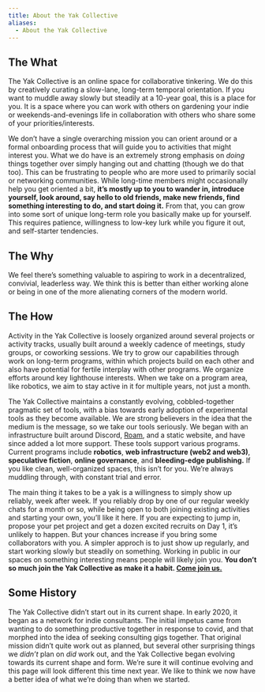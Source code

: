 ```yaml
---
title: About the Yak Collective
aliases:
  - About the Yak Collective
---
```

## The What
The Yak Collective is an online space for collaborative tinkering. We do this by creatively curating a slow-lane, long-term temporal orientation. If you want to muddle away slowly but steadily at a 10-year goal, this is a place for you. It is a space where you can work with others on gardening your indie or weekends-and-evenings life in collaboration with others who share some of your priorities/interests.

We don’t have a single overarching mission you can orient around or a formal onboarding process that will guide you to activities that might interest you. What we do have is an extremely strong emphasis on *doing* things together over simply hanging out and chatting (though we do that too). This can be frustrating to people who are more used to primarily social or networking communities. While long-time members might occasionally help you get oriented a bit, **it’s mostly up to you to wander in, introduce yourself, look around, say hello to old friends, make new friends, find something interesting to do, and start doing it.** From that, you can grow into some sort of unique long-term role you basically make up for yourself. This requires patience, willingness to low-key lurk while you figure it out, and self-starter tendencies.

## The Why
We feel there’s something valuable to aspiring to work in a decentralized, convivial, leaderless way. We think this is better than either working alone or being in one of the more alienating corners of the modern world.

## The How
Activity in the Yak Collective is loosely organized around several projects or activity tracks, usually built around a weekly cadence of meetings, study groups, or coworking sessions. We try to grow our capabilities through work on long-term programs, within which projects build on each other and also have potential for fertile interplay with other programs. We organize efforts around key lighthouse interests. When we take on a program area, like robotics, we aim to stay active in it for multiple years, not just a month. 

The Yak Collective maintains a constantly evolving, cobbled-together pragmatic set of tools, with a bias towards early adoption of experimental tools as they become available. We are strong believers in the idea that the medium is the message, so we take our tools seriously. We began with an infrastructure built around Discord, [Roam](https://roamresearch.com/#/app/ArtOfGig/page/s6nvla0u4), and a static website, and have since added a lot more support. These tools support various programs. Current programs include **robotics**, **web infrastructure (web2 and web3)**, **speculative fiction**, **online governance**, and **bleeding-edge publishing.** If you like clean, well-organized spaces, this isn’t for you. We’re always muddling through, with constant trial and error.

The main thing it takes to be a yak is a willingness to simply show up reliably, week after week. If you reliably drop by one of our regular weekly chats for a month or so, while being open to both joining existing activities and starting your own, you’ll like it here. If you are expecting to jump in, propose your pet project and get a dozen excited recruits on Day 1, it’s unlikely to happen. But your chances increase if you bring some collaborators with you. A simpler approch is to just show up regularly, and start working slowly but steadily on something. Working in public in our spaces on something interesting means people will likely join you. **You don’t so much join the Yak Collective as make it a habit. [Come join us.](join.md)**

## Some History
The Yak Collective didn’t start out in its current shape. In early 2020, it began as a network for indie consultants. The initial impetus came from wanting to do something productive together in response to covid, and that morphed into the idea of seeking consulting gigs together. That original mission didn’t quite work out as planned, but several other surprising things we *didn’t* plan on *did* work out, and the Yak Collective began evolving towards its current shape and form. We’re sure it will continue evolving and this page will look different this time next year. We like to think we now have a better idea of what we’re doing than when we started. 
